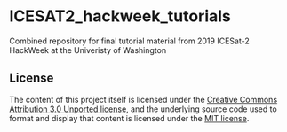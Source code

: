 # ICESAT2_hackweek_tutorials
Combined repository for final tutorial material from 2019 ICESat-2 HackWeek at the Univeristy of Washington

## License
The content of this project itself is licensed under the [Creative Commons Attribution 3.0 Unported license](https://creativecommons.org/licenses/by/3.0/), and the underlying source code used to format and display that content is licensed under the [MIT license](LICENSE.md).
